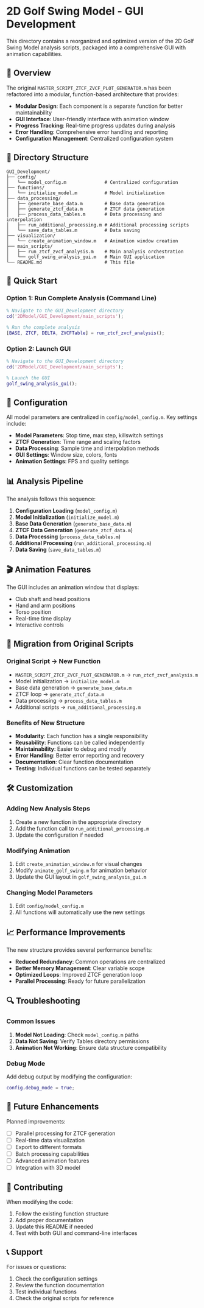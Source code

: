 # 2D Golf Swing Model - GUI Development

This directory contains a reorganized and optimized version of the 2D Golf Swing Model analysis scripts, packaged into a comprehensive GUI with animation capabilities.

## 🎯 Overview

The original `MASTER_SCRIPT_ZTCF_ZVCF_PLOT_GENERATOR.m` has been refactored into a modular, function-based architecture that provides:

- **Modular Design**: Each component is a separate function for better maintainability
- **GUI Interface**: User-friendly interface with animation window
- **Progress Tracking**: Real-time progress updates during analysis
- **Error Handling**: Comprehensive error handling and reporting
- **Configuration Management**: Centralized configuration system

## 📁 Directory Structure

```
GUI_Development/
├── config/
│   └── model_config.m              # Centralized configuration
├── functions/
│   └── initialize_model.m          # Model initialization
├── data_processing/
│   ├── generate_base_data.m        # Base data generation
│   ├── generate_ztcf_data.m        # ZTCF data generation
│   ├── process_data_tables.m       # Data processing and interpolation
│   ├── run_additional_processing.m # Additional processing scripts
│   └── save_data_tables.m          # Data saving
├── visualization/
│   └── create_animation_window.m   # Animation window creation
├── main_scripts/
│   ├── run_ztcf_zvcf_analysis.m    # Main analysis orchestration
│   └── golf_swing_analysis_gui.m   # Main GUI application
└── README.md                       # This file
```

## 🚀 Quick Start

### Option 1: Run Complete Analysis (Command Line)
```matlab
% Navigate to the GUI_Development directory
cd('2DModel/GUI_Development/main_scripts');

% Run the complete analysis
[BASE, ZTCF, DELTA, ZVCFTable] = run_ztcf_zvcf_analysis();
```

### Option 2: Launch GUI
```matlab
% Navigate to the GUI_Development directory
cd('2DModel/GUI_Development/main_scripts');

% Launch the GUI
golf_swing_analysis_gui();
```

## 🔧 Configuration

All model parameters are centralized in `config/model_config.m`. Key settings include:

- **Model Parameters**: Stop time, max step, killswitch settings
- **ZTCF Generation**: Time range and scaling factors
- **Data Processing**: Sample time and interpolation methods
- **GUI Settings**: Window size, colors, fonts
- **Animation Settings**: FPS and quality settings

## 📊 Analysis Pipeline

The analysis follows this sequence:

1. **Configuration Loading** (`model_config.m`)
2. **Model Initialization** (`initialize_model.m`)
3. **Base Data Generation** (`generate_base_data.m`)
4. **ZTCF Data Generation** (`generate_ztcf_data.m`)
5. **Data Processing** (`process_data_tables.m`)
6. **Additional Processing** (`run_additional_processing.m`)
7. **Data Saving** (`save_data_tables.m`)

## 🎬 Animation Features

The GUI includes an animation window that displays:
- Club shaft and head positions
- Hand and arm positions
- Torso position
- Real-time time display
- Interactive controls

## 🔄 Migration from Original Scripts

### Original Script → New Function
- `MASTER_SCRIPT_ZTCF_ZVCF_PLOT_GENERATOR.m` → `run_ztcf_zvcf_analysis.m`
- Model initialization → `initialize_model.m`
- Base data generation → `generate_base_data.m`
- ZTCF loop → `generate_ztcf_data.m`
- Data processing → `process_data_tables.m`
- Additional scripts → `run_additional_processing.m`

### Benefits of New Structure
- **Modularity**: Each function has a single responsibility
- **Reusability**: Functions can be called independently
- **Maintainability**: Easier to debug and modify
- **Error Handling**: Better error reporting and recovery
- **Documentation**: Clear function documentation
- **Testing**: Individual functions can be tested separately

## 🛠️ Customization

### Adding New Analysis Steps
1. Create a new function in the appropriate directory
2. Add the function call to `run_additional_processing.m`
3. Update the configuration if needed

### Modifying Animation
1. Edit `create_animation_window.m` for visual changes
2. Modify `animate_golf_swing.m` for animation behavior
3. Update the GUI layout in `golf_swing_analysis_gui.m`

### Changing Model Parameters
1. Edit `config/model_config.m`
2. All functions will automatically use the new settings

## 📈 Performance Improvements

The new structure provides several performance benefits:
- **Reduced Redundancy**: Common operations are centralized
- **Better Memory Management**: Clear variable scope
- **Optimized Loops**: Improved ZTCF generation loop
- **Parallel Processing**: Ready for future parallelization

## 🔍 Troubleshooting

### Common Issues
1. **Model Not Loading**: Check `model_config.m` paths
2. **Data Not Saving**: Verify Tables directory permissions
3. **Animation Not Working**: Ensure data structure compatibility

### Debug Mode
Add debug output by modifying the configuration:
```matlab
config.debug_mode = true;
```

## 📝 Future Enhancements

Planned improvements:
- [ ] Parallel processing for ZTCF generation
- [ ] Real-time data visualization
- [ ] Export to different formats
- [ ] Batch processing capabilities
- [ ] Advanced animation features
- [ ] Integration with 3D model

## 🤝 Contributing

When modifying the code:
1. Follow the existing function structure
2. Add proper documentation
3. Update this README if needed
4. Test with both GUI and command-line interfaces

## 📞 Support

For issues or questions:
1. Check the configuration settings
2. Review the function documentation
3. Test individual functions
4. Check the original scripts for reference
